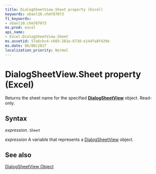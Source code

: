 ```yaml
---
title: DialogSheetView.Sheet property (Excel)
keywords: vbaxl10.chm787073
f1_keywords:
- vbaxl10.chm787073
ms.prod: excel
api_name:
- Excel.DialogSheetView.Sheet
ms.assetid: 57a6cbc4-c603-281e-6738-e144fa8f429e
ms.date: 06/08/2017
localization_priority: Normal
---
```



# DialogSheetView.Sheet property (Excel)

Returns the sheet name for the specified  **[DialogSheetView](Excel.DialogSheetView.md)** object. Read-only.


## Syntax

_expression_. `Sheet`

_expression_ A variable that represents a [DialogSheetView](Excel.DialogSheetView.md) object.


## See also


[DialogSheetView Object](Excel.DialogSheetView.md)

